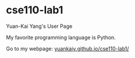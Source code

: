 # cse110-lab1
Yuan-Kai Yang's User Page

My favorite programming language is Python.

Go to my webpage: [yuankaiy.github.io/cse110-lab1/](https://yuankaiy.github.io/cse110-lab1/)